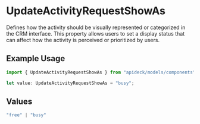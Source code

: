 # UpdateActivityRequestShowAs

Defines how the activity should be visually represented or categorized in the CRM interface. This property allows users to set a display status that can affect how the activity is perceived or prioritized by users.

## Example Usage

```typescript
import { UpdateActivityRequestShowAs } from "apideck/models/components";

let value: UpdateActivityRequestShowAs = "busy";
```

## Values

```typescript
"free" | "busy"
```